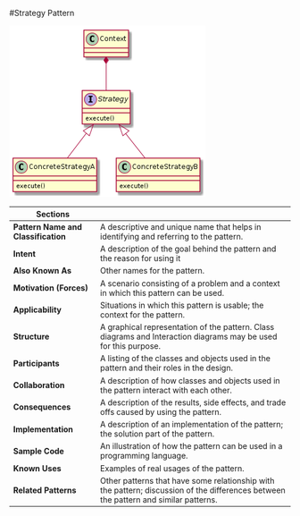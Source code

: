#Strategy Pattern

![uml](diagram.png)

| Sections ||
| ------- | ---------------- |
| **Pattern Name and Classification**  | A descriptive and unique name that helps in identifying and referring to the pattern. |
| **Intent** | A description of the goal behind the pattern and the reason for using it |
| **Also Known As**| Other names for the pattern.|
| **Motivation (Forces)**| A scenario consisting of a problem and a context in which this pattern can be used.|
| **Applicability**| Situations in which this pattern is usable; the context for the pattern.|
| **Structure**| A graphical representation of the pattern. Class diagrams and Interaction diagrams may be used for this purpose.|
| **Participants**| A listing of the classes and objects used in the pattern and their roles in the design.|
| **Collaboration**| A description of how classes and objects used in the pattern interact with each other.|
| **Consequences**| A description of the results, side effects, and trade offs caused by using the pattern.|
| **Implementation**| A description of an implementation of the pattern; the solution part of the pattern.|
| **Sample Code**| An illustration of how the pattern can be used in a programming language.|
| **Known Uses**| Examples of real usages of the pattern.|
| **Related Patterns**| Other patterns that have some relationship with the pattern; discussion of the differences between the pattern and similar patterns.|
